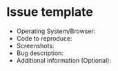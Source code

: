# Issue template

* Operating System/Browser:
* Code to reproduce:
* Screenshots:
* Bug description:
* Additional information (Optional):

[Note]: # (Please describe what the bug is, what component/module causes it and how it differs from expected/intended behavior)
[Note]: # (Include screenshots of the reported bug whenever possible to best clarify)
[Note]: # (Always try to include code to reproduce the problem, as well as system specifications to make tracking easier)
[Note]: # (Codepen links, additional information, suggestions, articles etc. are greatly appreciated)
[Note]: # (If you want to suggest a feature or your issue doesn't classify as a bug report, please do not use this template)
